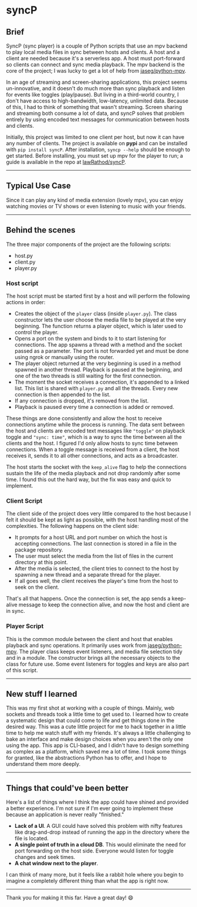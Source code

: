 # syncP

## Brief

SyncP (sync player) is a couple of Python scripts that use an mpv backend to play local media files in sync between hosts and clients. A host and a client are needed because it's a serverless app. A host must port-forward so clients can connect and sync media playback. The mpv backend is the core of the project; I was lucky to get a lot of help from [jaseg/python-mpv](https://github.com/jaseg/python-mpv).

In an age of streaming and screen-sharing applications, this project seems un-innovative, and it doesn't do much more than sync playback and listen for events like toggles (play/pause). But living in a third-world country, I don't have access to high-bandwidth, low-latency, unlimited data. Because of this, I had to think of something that wasn't streaming. Screen sharing and streaming both consume a lot of data, and syncP solves that problem entirely by using encoded text messages for communication between hosts and clients.

Initially, this project was limited to one client per host, but now it can have any number of clients. The project is available on **pypi** and can be installed with `pip install syncP`. After installation, `syncp --help` should be enough to get started. Before installing, you must set up mpv for the player to run; a guide is available in the repo at [lawRathod/syncP](https://github.com/lawRathod/syncP).

---

## Typical Use Case

Since it can play any kind of media extension (lovely mpv), you can enjoy watching movies or TV shows or even listening to music with your friends.

---

## Behind the scenes

The three major components of the project are the following scripts:

* host.py
* client.py
* player.py

### Host script

The host script must be started first by a host and will perform the following actions in order:

* Creates the object of the `player` class (inside `player.py`). The class constructor lets the user choose the media file to be played at the very beginning. The function returns a player object, which is later used to control the player.
* Opens a port on the system and binds to it to start listening for connections. The app spawns a thread with a method and the socket passed as a parameter. The port is not forwarded yet and must be done using ngrok or manually using the router.
* The player object returned at the very beginning is used in a method spawned in another thread. Playback is paused at the beginning, and one of the two threads is still waiting for the first connection.
* The moment the socket receives a connection, it's appended to a linked list. This list is shared with `player.py` and all the threads. Every new connection is then appended to the list.
* If any connection is dropped, it's removed from the list.
* Playback is paused every time a connection is added or removed.

These things are done consistently and allow the host to receive connections anytime while the process is running. The data sent between the host and clients are encoded text messages like `"toggle"` on playback toggle and `"sync: time"`, which is a way to sync the time between all the clients and the host. I figured I'd only allow hosts to sync time between connections. When a toggle message is received from a client, the host receives it, sends it to all other connections, and acts as a broadcaster.

The host starts the socket with the `keep_alive` flag to help the connections sustain the life of the media playback and not drop randomly after some time. I found this out the hard way, but the fix was easy and quick to implement.

### Client Script

The client side of the project does very little compared to the host because I felt it should be kept as light as possible, with the host handling most of the complexities. The following happens on the client side:

* It prompts for a host URL and port number on which the host is accepting connections. The last connection is stored in a file in the package repository.
* The user must select the media from the list of files in the current directory at this point.
* After the media is selected, the client tries to connect to the host by spawning a new thread and a separate thread for the player.
* If all goes well, the client receives the player's time from the host to seek on the client.

That's all that happens. Once the connection is set, the app sends a keep-alive message to keep the connection alive, and now the host and client are in sync.

### Player Script

This is the common module between the client and host that enables playback and sync operations. It primarily uses work from [jaseg/python-mpv](https://github.com/jaseg/python-mpv). The player class keeps event listeners, and media file selection tidy and in a module. The constructor brings all the necessary objects to the class for future use. Some event listeners for toggles and keys are also part of this script.

---

## New stuff I learned

This was my first shot at working with a couple of things. Mainly, web sockets and threads took a little time to get used to. I learned how to create a systematic design that could come to life and get things done in the desired way. This was a cute little project for me to hack together in a little time to help me watch stuff with my friends. It's always a little challenging to bake an interface and make design choices when you aren't the only one using the app. This app is CLI-based, and I didn't have to design something as complex as a platform, which saved me a lot of time. I took some things for granted, like the abstractions Python has to offer, and I hope to understand them more deeply.

---

## Things that could've been better

Here's a list of things where I think the app could have shined and provided a better experience. I'm not sure if I'm ever going to implement these because an application is never really "finished."

* **Lack of a UI**. A GUI could have solved this problem with nifty features like drag-and-drop instead of running the app in the directory where the file is located.
* **A single point of truth in a cloud DB**. This would eliminate the need for port forwarding on the host side. Everyone would listen for toggle changes and seek times.
* **A chat window next to the player**.

I can think of many more, but it feels like a rabbit hole where you begin to imagine a completely different thing than what the app is right now.

---

Thank you for making it this far. Have a great day! 😄